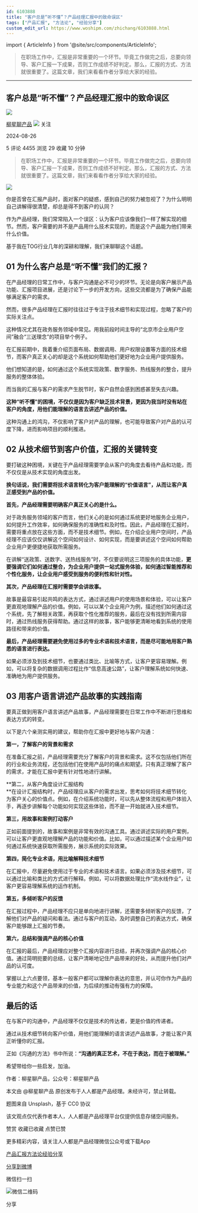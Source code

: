 ```yaml
---
id: 6103888
title: "客户总是“听不懂”？产品经理汇报中的致命误区"
tags: ["产品汇报", "方法论", "经验分享"]
custom_edit_url: https://www.woshipm.com/zhichang/6103888.html
---
```

import { ArticleInfo } from '@site/src/components/ArticleInfo';

<ArticleInfo
    author="柳星聊产品"
    authorLink="https://www.woshipm.com/u/1159493"
    published="2024-08-26"
    views={4455}
    comments={5}
    collects={29}
/>

> 在职场工作中，汇报是非常重要的一个环节。毕竟工作做完之后，总要向领导、客户汇报一下成果，否则工作成绩不好判定。那么，汇报的方式、方法就很重要了。这篇文章，我们来看看作者分享给大家的经验。

---

## 客户总是“听不懂”？产品经理汇报中的致命误区

[![](https://static.woshipm.com/view/woshipm_api_def_20240801230439_7136.jpg?imageView2/1/w/72/h/72/q/100)](https://www.woshipm.com/u/1159493)

[柳星聊产品](https://www.woshipm.com/u/1159493) ![](https://static.woshipm.com/tag/1101_1@2x.png) 关注

2024-08-26

5 评论 4455 浏览 29 收藏 10 分钟

> 在职场工作中，汇报是非常重要的一个环节。毕竟工作做完之后，总要向领导、客户汇报一下成果，否则工作成绩不好判定。那么，汇报的方式、方法就很重要了。这篇文章，我们来看看作者分享给大家的经验。

![](https://image.woshipm.com/2023/04/14/ad7c36de-daa1-11ed-af94-00163e0b5ff3.png)

你是否曾在汇报产品时，面对客户的疑惑，感到自己的努力被忽视了？为什么明明自己讲解得很清楚，却总是得不到客户的认同？

作为产品经理，我们常常陷入一个误区：认为客户应该像我们一样了解实现的细节。然而，客户需要的并不是产品用什么技术实现的，而是这个产品能为他们带来什么价值。

基于我在TOG行业几年的深耕和理解，我们来聊聊这个话题。

## 01 为什么客户总是“听不懂”我们的汇报？

在产品经理的日常工作中，与客户沟通是必不可少的环节。无论是向客户展示产品功能、汇报项目进展，还是讨论下一步的开发方向，这些交流都是为了确保产品能够满足客户的需求。

然而，很多产品经理在汇报时往往过于专注于技术细节和实现过程，忽略了客户的实际关注点。

这种情况尤其在政务服务领域中常见。用我前段时间主导的“北京市企业用户空间”融合“三送理念”的项目举个例子。

在汇报前期中，我着重介绍页面布局、数据调用、用户权限设置等方面的技术细节，而客户真正关心的却是这个系统如何帮助他们更好地为企业用户提供服务。

他们想知道的是，如何通过这个系统实现政策、数字服务、热线服务的整合，提升服务的整体体验。

而当我的汇报与客户的需求产生脱节时，客户自然会感到困惑甚至失去兴趣。

**这种“听不懂”的困境，不仅仅是因为客户缺乏技术背景，更因为我当时没有站在客户的角度，用他们能理解的语言去讲述产品的价值。**

这种沟通上的鸿沟，不仅影响了客户对产品的理解，也可能导致客户对产品的认可度下降，进而影响项目的顺利推进。

## 02 从技术细节到客户价值，汇报的关键转变

要打破这种困境，关键在于产品经理需要学会从客户的角度去看待产品和功能，而不仅仅是从技术实现的角度出发。

**换句话说，我们需要将技术语言转化为客户能理解的“价值语言”，从而让客户真正感受到产品的价值。**

**首先，产品经理需要明确客户真正关心的是什么。**

对于政务服务领域的客户而言，他们关心的是如何通过系统更好地服务企业用户，如何提升工作效率，如何确保服务的准确性和及时性。因此，产品经理在汇报时，需要将重点放在这些方面，而不是技术细节。例如，在介绍企业用户空间时，产品经理不应该仅仅讲解这个空间如何设计、如何实现，而是要讲述这个空间如何帮助企业用户更便捷地获取所需服务。

在讲解“送政策、送数字、送热线服务”时，不仅要说明这三项服务的具体功能，**更要强调它们如何通过整合，为企业用户提供一站式服务体验，如何通过智能推荐和个性化服务，让企业用户感受到服务的便利性和针对性。**

**其次，产品经理在汇报时需要学会讲故事。**

故事是最容易引起共鸣的表达方式，通过讲述用户的使用场景和体验，可以让客户更直观地理解产品的价值。例如，可以以某个企业用户为例，描述他们如何通过这个系统，先了解相关政策，再获取个性化推荐的服务，最后在没有找到所需内容时，通过热线服务获得帮助。通过这样的故事，客户能够更清晰地看到系统的使用路径和带来的价值。

**最后，产品经理需要避免使用过多的专业术语和技术语言，而是尽可能地用客户熟悉的语言进行表达。**

如果必须涉及到技术细节，也要通过类比、比喻等方式，让客户更容易理解。例如，可以将复杂的数据调用过程比作“信息高速公路”，让客户理解系统如何快速、准确地为用户提供服务。

## 03 用客户语言讲述产品故事的实践指南

要真正做到用客户语言讲述产品故事，产品经理需要在日常工作中不断进行思维和表达方式的转变。

以下是六个亲测实用的建议，帮助你在汇报中更好地与客户沟通：

**第一，了解客户的背景和需求**

在准备汇报之前，产品经理需要充分了解客户的背景和需求。这不仅包括他们所在的行业和业务流程，还包括他们在使用产品时的痛点和期望。只有真正理解了客户的需求，才能在汇报中更有针对性地进行讲解。

**第二，从客户角度设计汇报结构  
**在设计汇报结构时，产品经理应从客户的需求出发，思考如何将技术细节转化为客户关心的价值点。例如，在介绍系统功能时，可以先从整体流程和用户体验入手，再逐步讲解每个功能如何实现这些体验，而不是一开始就进入技术细节。

**第三，用故事和案例打动客户**

正如前面提到的，故事和案例是非常有效的沟通工具。通过讲述实际的用户案例，可以让客户更直观地理解产品的功能和价值。比如，可以通过描述某个企业用户如何通过系统快速获取所需服务，展示系统的实际效果。

**第四，简化专业术语，用比喻解释技术细节**

在汇报中，尽量避免使用过于专业的术语和技术语言。如果必须涉及技术细节，可以通过比喻和类比的方式进行解释。例如，可以将数据处理比作“流水线作业”，让客户更容易理解系统的运作机制。

**第五，多倾听客户的反馈**

在汇报过程中，产品经理不应只是单向地进行讲解，还需要多倾听客户的反馈，了解他们对产品的疑问和看法。通过与客户的互动，及时调整自己的表达方式，确保客户能够跟上汇报的节奏。

**第六，总结和强调产品的核心价值**

在汇报的最后，产品经理应对整个汇报内容进行总结，并再次强调产品的核心价值。通过简明扼要的总结，让客户清晰地记住产品带来的好处，从而提升他们对产品的认可度。

掌握以上六点要领，基本一般客户都可以理解你表达的意思，并认可你作为产品的专业能力和这个产品带来的价值，为后续的推动有强有力的保障。

## 最后的话

在与客户的沟通中，产品经理不仅仅是技术的传达者，更是价值的传递者。

通过从技术细节转向客户价值，用他们能理解的语言讲述产品故事，才能让客户真正听懂你的汇报。

正如《沟通的方法》书中所说：**“沟通的真正艺术，不在于表达，而在于被理解。”**

希望带给你一些启发，加油。

作者：柳星聊产品，公众号：柳星聊产品

本文由 @柳星聊产品 原创发布于人人都是产品经理。未经许可，禁止转载。

题图来自 Unsplash，基于 CC0 协议

该文观点仅代表作者本人，人人都是产品经理平台仅提供信息存储空间服务。

赞赏 收藏已收藏 点赞已赞

更多精彩内容，请关注人人都是产品经理微信公众号或下载App

[产品汇报](https://www.woshipm.com/tag/%e4%ba%a7%e5%93%81%e6%b1%87%e6%8a%a5)[方法论](https://www.woshipm.com/tag/%e6%96%b9%e6%b3%95%e8%ae%ba)[经验分享](https://www.woshipm.com/tag/%e7%bb%8f%e9%aa%8c%e5%88%86%e4%ba%ab)

[分享到微博](https://service.weibo.com/share/share.php?appkey=2775287854&title=客户总是“听不懂”？产品经理汇报中的致命误区&url=https://www.woshipm.com/zhichang/6103888.html&pic=https://image.woshipm.com/2023/04/14/ad7c36de-daa1-11ed-af94-00163e0b5ff3.png)

微信扫一扫

![微信二维码](https://api.pwmqr.com/qrcode/create/?url=https://www.woshipm.com/zhichang/6103888.html)

分享